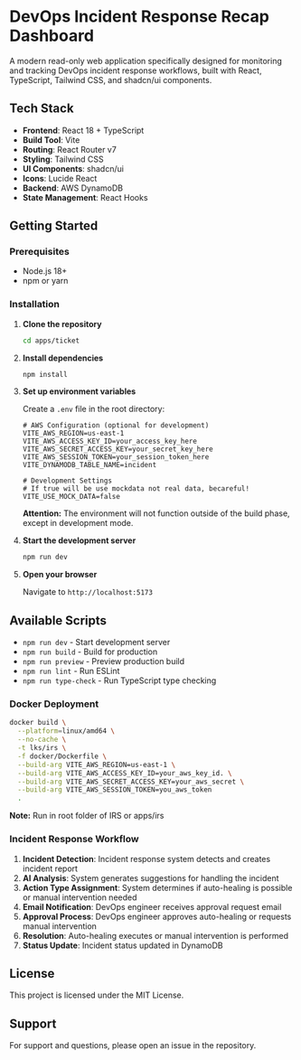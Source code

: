 # DevOps Incident Response Recap Dashboard

A modern read-only web application specifically designed for monitoring and tracking DevOps incident response workflows, built with React, TypeScript, Tailwind CSS, and shadcn/ui components.

## Tech Stack

- **Frontend**: React 18 + TypeScript
- **Build Tool**: Vite
- **Routing**: React Router v7
- **Styling**: Tailwind CSS
- **UI Components**: shadcn/ui
- **Icons**: Lucide React
- **Backend**: AWS DynamoDB
- **State Management**: React Hooks

## Getting Started

### Prerequisites

- Node.js 18+ 
- npm or yarn

### Installation

1. **Clone the repository**
   ```bash
   cd apps/ticket
   ```

1. **Install dependencies**
   ```bash
   npm install
   ```

2. **Set up environment variables**
   
   Create a `.env` file in the root directory:
   ```env
   # AWS Configuration (optional for development)
   VITE_AWS_REGION=us-east-1
   VITE_AWS_ACCESS_KEY_ID=your_access_key_here
   VITE_AWS_SECRET_ACCESS_KEY=your_secret_key_here
   VITE_AWS_SESSION_TOKEN=your_session_token_here
   VITE_DYNAMODB_TABLE_NAME=incident
   
   # Development Settings
   # If true will be use mockdata not real data, becareful!
   VITE_USE_MOCK_DATA=false 
   ```

   **Attention:** The environment will not function outside of the build phase, except in development mode.

4. **Start the development server**
   ```bash
   npm run dev
   ```

5. **Open your browser**
   
   Navigate to `http://localhost:5173`

## Available Scripts

- `npm run dev` - Start development server
- `npm run build` - Build for production
- `npm run preview` - Preview production build
- `npm run lint` - Run ESLint
- `npm run type-check` - Run TypeScript type checking

### Docker Deployment
```sh
docker build \
  --platform=linux/amd64 \
  --no-cache \
  -t lks/irs \
  -f docker/Dockerfile \
  --build-arg VITE_AWS_REGION=us-east-1 \
  --build-arg VITE_AWS_ACCESS_KEY_ID=your_aws_key_id. \
  --build-arg VITE_AWS_SECRET_ACCESS_KEY=your_aws_secret \
  --build-arg VITE_AWS_SESSION_TOKEN=you_aws_token
  .
```
**Note:** Run in root folder of IRS or apps/irs

### Incident Response Workflow

1. **Incident Detection**: Incident response system detects and creates incident report
2. **AI Analysis**: System generates suggestions for handling the incident
3. **Action Type Assignment**: System determines if auto-healing is possible or manual intervention needed
4. **Email Notification**: DevOps engineer receives approval request email
5. **Approval Process**: DevOps engineer approves auto-healing or requests manual intervention
6. **Resolution**: Auto-healing executes or manual intervention is performed
7. **Status Update**: Incident status updated in DynamoDB

## License

This project is licensed under the MIT License.

## Support

For support and questions, please open an issue in the repository.
